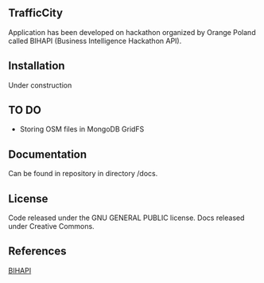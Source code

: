 ## TrafficCity

Application has been developed on hackathon organized by Orange Poland called BIHAPI (Business Intelligence Hackathon API).

## Installation

Under construction

## TO DO
- Storing OSM files in MongoDB GridFS

## Documentation

Can be found in repository in directory /docs.

## License

Code released under the GNU GENERAL PUBLIC license. Docs released under Creative Commons.

## References
[BIHAPI](htttp://bihapi.pl)

